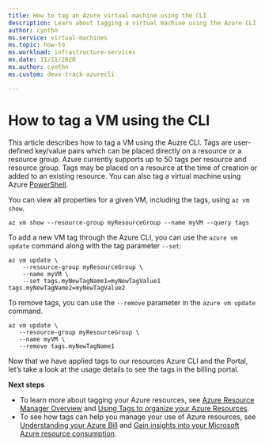```yaml
---
title: How to tag an Azure virtual machine using the CLI
description: Learn about tagging a virtual machine using the Azure CLI.
author: cynthn
ms.service: virtual-machines
ms.topic: how-to
ms.workload: infrastructure-services
ms.date: 11/11/2020
ms.author: cynthn
ms.custom: devx-track-azurecli

---
```

# How to tag a VM using the CLI

This article describes how to tag a VM using the Auzre CLI. Tags are user-defined key/value pairs which can be placed directly on a resource or a resource group. Azure currently supports up to 50 tags per resource and resource group. Tags may be placed on a resource at the time of creation or added to an existing resource. You can also tag a virtual machine using Azure [PowerShell](tag-powershell.md).


You can view all properties for a given VM, including the tags, using `az vm show`.

```azurecli-interactive
az vm show --resource-group myResourceGroup --name myVM --query tags
```

To add a new VM tag through the Azure CLI, you can use the `azure vm update` command along with the tag parameter `--set`:

```azurecli-interactive
az vm update \
    --resource-group myResourceGroup \
    --name myVM \
    --set tags.myNewTagName1=myNewTagValue1 tags.myNewTagName2=myNewTagValue2
```

To remove tags, you can use the `--remove` parameter in the `azure vm update` command.

```azurecli-interactive
az vm update \
   --resource-group myResourceGroup \
   --name myVM \
   --remove tags.myNewTagName1
```

Now that we have applied tags to our resources Azure CLI and the Portal, let’s take a look at the usage details to see the tags in the billing portal.


**Next steps**

- To learn more about tagging your Azure resources, see [Azure Resource Manager Overview](../azure-resource-manager/management/overview.md) and [Using Tags to organize your Azure Resources](../azure-resource-manager/management/tag-resources.md).
- To see how tags can help you manage your use of Azure resources, see [Understanding your Azure Bill](../cost-management-billing/understand/review-individual-bill.md) and [Gain insights into your Microsoft Azure resource consumption](../cost-management-billing/manage/usage-rate-card-overview.md).
